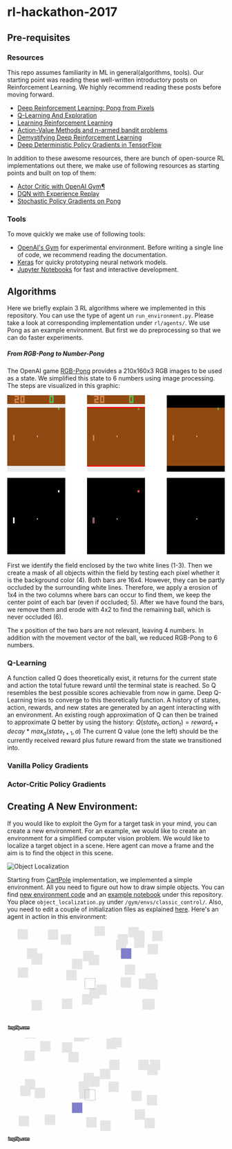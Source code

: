 # rl-hackathon-2017

## Pre-requisites

### Resources
This repo assumes familiarity in ML in general(algorithms, tools). Our starting point was reading these well-written introductory posts on Reinforcement Learning. We highly recommend reading these posts before moving forward.

- [Deep Reinforcement Learning: Pong from Pixels](http://karpathy.github.io/2016/05/31/rl/)
- [Q-Learning And Exploration](https://studywolf.wordpress.com/2012/11/25/reinforcement-learning-q-learning-and-exploration/)
- [Learning Reinforcement Learning](http://www.wildml.com/2016/10/learning-reinforcement-learning/)
- [Action-Value Methods and n-armed bandit problems](http://outlace.com/Reinforcement-Learning-Part-1/)
- [Demystifying Deep Reinforcement Learning](https://www.nervanasys.com/demystifying-deep-reinforcement-learning/)
- [Deep Deterministic Policy Gradients in TensorFlow](http://pemami4911.github.io/blog/2016/08/21/ddpg-rl.html)

In addition to these awesome resources, there are bunch of open-source RL implementations out there, we make use of following resources as starting points and built on top of them:
- [Actor Critic with OpenAI Gym¶](https://github.com/gregretkowski/notebooks/blob/master/ActorCritic-with-OpenAI-Gym.ipynb)
- [DQN with Experience Replay](https://github.com/sherjilozair/dqn)
- [Stochastic Policy Gradients on Pong](https://gist.github.com/karpathy/a4166c7fe253700972fcbc77e4ea32c5)

### Tools
To move quickly we make use of following tools:
- [OpenAI's Gym](https://gym.openai.com/docs) for experimental environment. Before writing a single line of code, we recommend reading the documentation.
- [Keras](https://keras.io/) for quicky prototyping neural network models.
- [Jupyter Notebooks](http://jupyter.org/) for fast and interactive development.

## Algorithms
Here we briefly explain 3 RL algorithms where we implemented in this repository. You can use the type of agent un `run_environment.py`. Please take a look at corresponding implementation under `rl/agents/`. We use Pong as an example environment. But first we do preprocessing so that we can do faster experiments.

##### From RGB-Pong to Number-Pong
The OpenAI game [RGB-Pong](https://gym.openai.com/envs/Pong-v0) provides a 210x160x3 RGB images to be used as a state. We simplified this state to 6 numbers using image processing. The steps are visualized in this graphic:

![RGB-Pong image processing](screenshots/image_processing.png)

First we identify the field enclosed by the two white lines (1-3). Then we create a mask of all objects within the field by testing each pixel whether it is the background color (4). Both bars are 16x4. However, they can be partly occluded by the surrounding white lines. Therefore, we apply a erosion of 1x4 in the two columns where bars can occur to find them, we keep the center point of each bar (even if occluded; 5). After we have found the bars, we remove them and erode with 4x2 to find the remaining ball, which is never occluded (6).

The x position of the two bars are not relevant, leaving 4 numbers. In addition with the  movement vector of the ball, we reduced RGB-Pong to 6 numbers.

### Q-Learning
A function called Q does theoretically exist, it returns for the current state and action the total future reward until the terminal state is reached. So Q resembles the best possible scores achievable from now in game. Deep Q-Learning tries to converge to this theoretically function. A history of states, action, rewards, and new states are generated by an agent interacting with an environment. An existing rough approximation of Q can then be trained to approximate Q better by using the history:
$Q(state_t, action_t) = reward_t + decay * max_{a}(state_{t+1}, a)$
The current Q value (one the left) should be the currently received reward plus future reward from the state we transitioned into.

### Vanilla Policy Gradients

### Actor-Critic Policy Gradients




## Creating A New Environment:
If you would like to exploit the Gym for a target task in your mind, you can create a new environment. For an example, we would like to create an environment for a simplified computer vision problem.
We would like to localize a target object in a scene. Here agent can move a frame and the aim is to find the object in this scene.

![Object Localization](http://research.microsoft.com/en-us/um/people/jingdw/salientobjectdetection/Salient%20Object%20Detection_files/2_reg.jpg "Object Localization Example")

Starting from [CartPole](https://github.com/openai/gym/blob/master/gym/envs/classic_control/cartpole.py) implementation, we implemented a simple environment. All you need to figure out how to draw simple objects. 
You can find [new environment code](rl/environments/object_localization.py) and an [example notebook](notebooks/new_environment.ipynb) under this repository. You place `object_localization.py` under `/gym/envs/classic_control/`. Also, you need to edit a couple of initialization files as explained [here](https://github.com/openai/gym/wiki/Environments). Here's an agent in action in this environment:


![Random Agent](screenshots/gif-random.gif)

![Agent Moving to Object](screenshots/gif-moving.gif)
